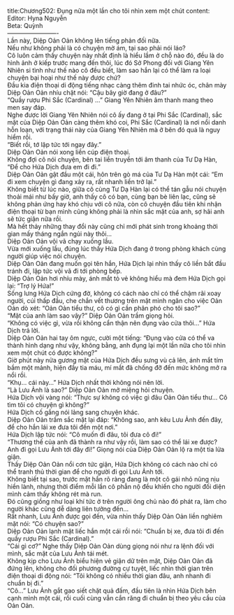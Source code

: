 title:Chương502: Đụng nữa một lần cho tôi nhìn xem một chút
content:
Editor: Hyna Nguyễn<br>Beta: Quỳnh<br>————————-<br>Lần này, Diệp Oản Oản không lên tiếng phản đối nữa.<br>Nếu như không phải là có chuyện mờ ám, tại sao phải nói láo?<br>Cô luôn cảm thấy chuyện này nhất định là hiểu lầm ở chỗ nào đó, đều là do hình ảnh ở kiếp trước mang đến thôi, lúc đó Sở Phong đối với Giang Yên Nhiên si tình như thế nào cô đều biết, làm sao hắn lại có thể làm ra loại chuyện bại hoại như thế này được chứ?<br>Đầu kia điện thoại di động tiếng nhạc càng thêm đinh tai nhức óc, chân mày Diệp Oản Oản nhíu chặt nói: “Cậu bây giờ đang ở đâu?”<br>“Quầy rượu Phi Sắc (Cardinal) …” Giang Yên Nhiên âm thanh mang theo men say đáp.<br>Nghe được lời Giang Yên Nhiên nói cô ấy đang ở tại Phi Sắc (Cardinal), sắc mặt của Diệp Oản Oản càng thêm khó coi, Phi Sắc (Cardinal) là nơi nổi danh hỗn loạn, với trạng thái này của Giang Yên Nhiên mà ở bên đó quá là nguy hiểm rồi.<br>“Biết rồi, tớ lập tức tới ngay đây.”<br>Diệp Oản Oản nói xong liền cúp điện thoại.<br>Không đợi cô nói chuyện, bên tai liền truyền tới âm thanh của Tư Dạ Hàn, “Để cho Hứa Dịch đưa em đi đi.”<br>Diệp Oản Oản gật đầu một cái, hôn trên gò má của Tư Dạ Hàn một cái: “Em đi xem chuyện gì đang xảy ra, rất nhanh liền trở lại.”<br>Không biết từ lúc nào, giữa cô cùng Tư Dạ Hàn lại có thể tán gẫu nói chuyện thoải mái như bấy giờ, anh thấy cô có bạn, cùng bạn bè liên lạc, cũng sẽ không phản ứng hay khó chịu với cô nữa, còn cô chuyện đầu tiên khi nhận điện thoại từ bạn mình cũng không phải là nhìn sắc mặt của anh, sợ hãi anh sẽ tức giận nữa rồi.<br>Mà hết thảy những thay đổi này cũng chỉ mới phát sinh trong khoảng thời gian mấy tháng ngắn ngủi này thôi…<br>Diệp Oản Oản vội vã chạy xuống lầu.<br>Vừa mới xuống lầu, đúng lúc thấy Hứa Dịch đang ở trong phòng khách cùng người giúp việc nói chuyện.<br>Diệp Oản Oản đang muốn gọi tên hắn, Hứa Dịch lại nhìn thấy cô liền bắt đầu tránh đi, lập tức vội vã đi tới phòng bếp.<br>Diệp Oản Oản hơi nhíu mày, ánh mắt tỏ vẻ không hiểu mà đem Hứa Dịch gọi lại: “Trợ lý Hứa!”<br>Sống lưng Hứa Dịch cứng đờ, không có cách nào chỉ có thể chậm rãi xoay người, cúi thấp đầu, che chắn vết thương trên mặt mình ngăn cho việc Oản Oản dò xét: “Oản Oản tiểu thư, cô có gì cần phân phó cho tôi sao?”<br>“Mặt của anh làm sao vậy?” Diệp Oản Oản trầm giọng hỏi.<br>“Không có việc gì, vừa rồi không cẩn thận nên đụng vào cửa thôi…” Hứa Dịch trả lời.<br>Diệp Oản Oản hai tay ôm ngực, cười một tiếng: “Đụng vào cửa có thể va thành hình dạng như vậy, không bằng, anh đụng lại một lần nữa cho tôi nhìn xem một chút có được không?”<br>Giờ phút này nửa gương mặt của Hứa Dịch đều sưng vù cả lên, ánh mắt tím bầm một mảnh, hiện đầy tia máu, mí mắt đã chống đỡ đến mức không mở ra nổi rồi.<br>“Khụ… cái này…” Hứa Dịch nhất thời không nói nên lời.<br>“Là Lưu Ảnh là sao?” Diệp Oản Oản mở miệng hỏi chuyện.<br>Hứa Dịch vội vàng nói: “Thực sự không có việc gì đâu Oản Oản tiểu thư… Cô tìm tôi có chuyện gì không?”<br>Hứa Dịch cố gắng nói lảng sang chuyện khác.<br>Diệp Oản Oản trầm sắc mặt lại đáp: “Không sao, anh kêu Lưu Ảnh đến đây, để cho hắn lái xe đưa tôi đến một nơi.”<br>Hứa Dịch lập tức nói: “Cô muốn đi đâu, tôi đưa cô đi!”<br>“Thương thế của anh đã thành ra như vậy rồi, làm sao có thể lái xe được? Anh đi gọi Lưu Ảnh tới đây đi!” Giọng nói của Diệp Oản Oản lộ ra một tia lửa giận.<br>Thấy Diệp Oản Oản nổi cơn tức giận, Hứa Dịch không có cách nào chỉ có thể tranh thủ thời gian để cho người đi gọi Lưu Ảnh tới.<br>Không biết tại sao, trước mặt hắn rõ ràng đang là một cô gái nhỏ nũng nịu hiền lành, nhưng thời điểm mỗi lần cô phẫn nộ đều khiến cho người đối diện mình cảm thấy không rét mà run.<br>Đó cũng giồng như loại khí tức ở trên người ông chủ nào đó phát ra, làm cho người khác cũng dễ dàng liên tưởng đến…<br>Rất nhanh, Lưu Ảnh được gọi đến, vừa nhìn thấy Diệp Oản Oản liền nghiêm mặt nói: “Có chuyện sao?”<br>Diệp Oản Oản lạnh mặt liếc hắn một cái rồi nói: “Chuẩn bị xe, đưa tôi đi đến quầy rượu Phi Sắc (Cardinal).”<br>“Cái gì cơ?” Nghe thấy Diệp Oản Oản dùng giọng nói như ra lệnh đối với mình, sắc mặt của Lưu Ảnh tái mét.<br>Không kịp cho Lưu Ảnh biểu hiện vẻ giận dữ trên mặt, Diệp Oản Oản đã đứng lên, không cho đối phương đường cự tuyệt, liếc nhìn thời gian trên điện thoại di động nói: “Tôi không có nhiều thời gian đâu, anh nhanh đi chuẩn bị đi.”<br>“Cô…” Lưu Ảnh gắt gao siết chặt quả đấm, đầu tiên là nhìn Hứa Dịch bên cạnh mình một cái, rồi cuối cùng vẫn cắn răng đi chuẩn bị theo yêu cầu của Oản Oản.